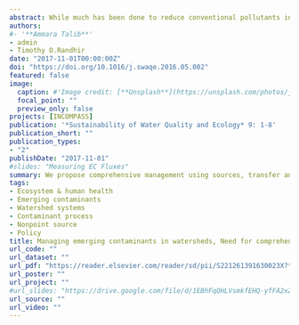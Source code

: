 ```yaml
---
abstract: While much has been done to reduce conventional pollutants in watershed systems, emerging contaminants (ECs) are posing a major threat to health and environment. These contaminants pose a threat to humans and to ecosystems. There is a critical need for comprehensive strategies that aim at watershed system-wide abatement (source-transfer-fate levels) using both structural and nonstructural approaches. In this study, we review sources, occurrence and harmful impacts of ECs with an eye toward watershed-scale mitigation strategies at source, transfer, fate, and organismal response levels. The use and efficiency of activated carbon, ozonation, photocatalysis, photo fenton, reverse osmosis and constructed wetlands are useful in mitigation. Management priority is needed for pharmaceuticals, personal care products, pesticides, and industrial contaminants that are increasing in frequency and concentrations. Structural approaches at source level can include best management practices like buffer strips, riparian management, natural and constructed wetlands. These natural strategies are cost-effective for small communities due to low operational cost and energy consumption. Non-structural approaches can include dissemination of information, education, outreach, incentives for mitigation, and policy mechanism for compliance. A comprehensive, watershed-based, systems approach with multi-level strategies at source, transfer and sink level for efficient abatement of ECs and sustainability of watershed systems.
authors: 
#- '**Ammara Talib**'
- admin
- Timothy O.Randhir
date: "2017-11-01T00:00:00Z"
doi: "https://doi.org/10.1016/j.swaqe.2016.05.002"
featured: false
image:
  caption: #'Image credit: [**Unsplash**](https://unsplash.com/photos/jdD8gXaTZsc)'#
  focal_point: ""
  preview_only: false
projects: [INCOMPASS]
publication: '*Sustainability of Water Quality and Ecology* 9: 1-8'
publication_short: ""
publication_types:
- "2"
publishDate: "2017-11-01"
#slides: "Measuring EC Fluxes"
summary: We propose comprehensive management using sources, transfer and fate of emerging contaminants. Non-structural approaches include disseminating information about ECs among consumers and producers, providing incentives for controlling the contaminant loads as well as improved and updated policy mechanism regarding pollutant standards. Structural approaches at source level can include best management practices like buffer strips, riparian management, natural and constructed wetlands.   
tags:
- Ecosystem & human health
- Emerging contaminants
- Watershed systems
- Contaminant process
- Nonpoint source 
- Policy
title: Managing emerging contaminants in watersheds, Need for comprehensive, systems-based strategies
url_code: ""
url_dataset: ""
url_pdf: "https://reader.elsevier.com/reader/sd/pii/S221261391630023X?token=0224927A9BCB7982B3AA74DE4431EE02B1F1FFC713B7FB8AC71B5A747BFD556CFF882D68B59BA0AEB7868D080AC7EF85&originRegion=us-east-1&originCreation=20221129014055"
url_poster: ""
url_project: ""
#url_slides: "https://drive.google.com/file/d/1EBhFqQHLVsmkfEHQ-yfFA2xZRrGaih_c/view?usp=sharing"
url_source: ""
url_video: ""
---
```

